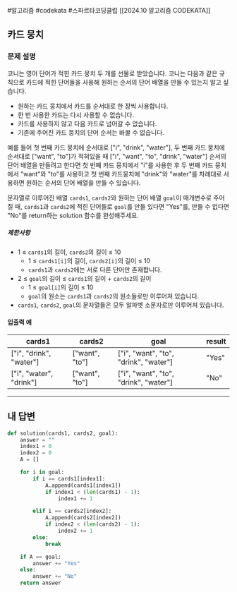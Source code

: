 #알고리즘 #codekata #스파르타코딩클럽 [[2024.10 알고리즘 CODEKATA]]

## 카드 뭉치

### 문제 설명

코니는 영어 단어가 적힌 카드 뭉치 두 개를 선물로 받았습니다. 코니는 다음과 같은 규칙으로 카드에 적힌 단어들을 사용해 원하는 순서의 단어 배열을 만들 수 있는지 알고 싶습니다.

- 원하는 카드 뭉치에서 카드를 순서대로 한 장씩 사용합니다.
- 한 번 사용한 카드는 다시 사용할 수 없습니다.
- 카드를 사용하지 않고 다음 카드로 넘어갈 수 없습니다.
- 기존에 주어진 카드 뭉치의 단어 순서는 바꿀 수 없습니다.

예를 들어 첫 번째 카드 뭉치에 순서대로 \["i", "drink", "water"], 두 번째 카드 뭉치에 순서대로 \["want", "to"]가 적혀있을 때 \["i", "want", "to", "drink", "water"] 순서의 단어 배열을 만들려고 한다면 첫 번째 카드 뭉치에서 "i"를 사용한 후 두 번째 카드 뭉치에서 "want"와 "to"를 사용하고 첫 번째 카드뭉치에 "drink"와 "water"를 차례대로 사용하면 원하는 순서의 단어 배열을 만들 수 있습니다.

문자열로 이루어진 배열 `cards1`, `cards2`와 원하는 단어 배열 `goal`이 매개변수로 주어질 때, `cards1`과 `cards2`에 적힌 단어들로 `goal`를 만들 있다면 "Yes"를, 만들 수 없다면 "No"를 return하는 solution 함수를 완성해주세요.

##### 제한사항
- 1 ≤ `cards1`의 길이, `cards2`의 길이 ≤ 10
    - 1 ≤ `cards1[i]`의 길이, `cards2[i]`의 길이 ≤ 10
    - `cards1`과 `cards2`에는 서로 다른 단어만 존재합니다.
- 2 ≤ `goal`의 길이 ≤ `cards1`의 길이 + `cards2`의 길이
    - 1 ≤ `goal[i]`의 길이 ≤ 10
    - `goal`의 원소는 `cards1`과 `cards2`의 원소들로만 이루어져 있습니다.
- `cards1`, `cards2`, `goal`의 문자열들은 모두 알파벳 소문자로만 이루어져 있습니다.
#### 입출력 예
| cards1                   | cards2          | goal                                   | result |
| ------------------------ | --------------- | -------------------------------------- | ------ |
| \["i", "drink", "water"] | \["want", "to"] | \["i", "want", "to", "drink", "water"] | "Yes"  |
| \["i", "water", "drink"] | \["want", "to"] | \["i", "want", "to", "drink", "water"] | "No"   |

---

## 내 답변

```python
def solution(cards1, cards2, goal):
    answer = ""
    index1 = 0
    index2 = 0
    A = []

    for i in goal:
        if i == cards1[index1]:
            A.append(cards1[index1])
            if index1 < (len(cards1) - 1):
                index1 += 1

        elif i == cards2[index2]:
            A.append(cards2[index2])
            if index2 < (len(cards2) - 1):
                index2 += 1
        else:
            break

    if A == goal:
        answer += "Yes"
    else:
        answer += "No"
    return answer
```
 
